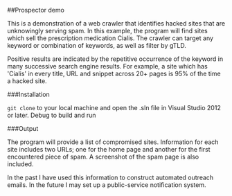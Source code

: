 ##Prospector demo

This is a demonstration of a web crawler that identifies hacked sites that are unknowingly serving spam. In this example, the program will find sites which sell the prescription medication Cialis. The crawler can target any keyword or combination of keywords, as well as filter by gTLD.

Positive results are indicated by the repetitive occurrence of the keyword in many successive search engine results. For example, a site which has 'Cialis' in every title, URL and snippet across 20+ pages is 95% of the time a hacked site. 

###Installation

`git clone` to your local machine and open the .sln file in Visual Studio 2012 or later. Debug to build and run

###Output

The program will provide a list of compromised sites. Information for each site includes two URLs; one for the home page and another for the first encountered piece of spam. A screenshot of the spam page is also included.

In the past I have used this information to construct automated outreach emails. In the future I may set up a public-service notification system. 
